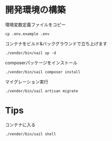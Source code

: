 # 開発環境の構築

環境変数定義ファイルをコピー
```shell
cp .env.example .env
```

コンテナをビルド&バックグラウンドで立ち上げます
```shell
./vendor/bin/sail up -d
```

composerパッケージをインストール
```shell
./vendor/bin/sail composer install
```

マイグレーション実行
```shell
./vendor/bin/sail artisan migrate
```


# Tips

コンテナに入る

```shell
./vendor/bin/sail shell
```
